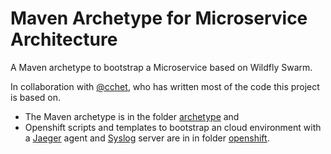 # Maven Archetype for Microservice Architecture

A Maven archetype to bootstrap a Microservice based on Wildfly Swarm.

In collaboration with [@cchet](https://github.com/cchet), who has written most of the code this project is based on.

- The Maven archetype is in the folder [archetype](./archetype) and
- Openshift scripts and templates to bootstrap an cloud environment with a 
  [Jaeger](https://github.com/jaegertracing/jaeger-openshift) agent and 
  [Syslog](https://www.rsyslog.com/) server are in in folder [openshift](./openshift).  